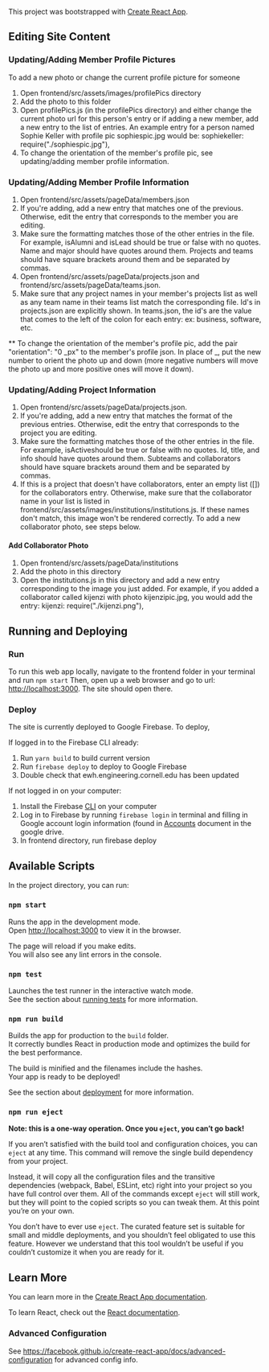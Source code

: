 This project was bootstrapped with [Create React App](https://github.com/facebook/create-react-app).

## Editing Site Content

### Updating/Adding Member Profile Pictures

To add a new photo or change the current profile picture for someone

1. Open frontend/src/assets/images/profilePics directory
2. Add the photo to this folder
3. Open profilePics.js (in the profilePics directory) and either
   change the current photo url for this person's entry or if adding
   a new member, add a new entry to the list of entries. An example entry for a person named Sophie Keller with profile pic sophiespic.jpg would be:
   sophiekeller: require("./sophiespic.jpg"),
4. To change the orientation of the member's profile pic, see updating/adding member profile information.

### Updating/Adding Member Profile Information

1. Open frontend/src/assets/pageData/members.json
2. If you're adding, add a new entry that matches one of the previous. Otherwise, edit the entry that corresponds to the member you are editing.
3. Make sure the formatting matches those of the other entries in the file. For example, isAlumni and isLead should be true or false with no quotes. Name and major should have quotes around them. Projects and teams should have square brackets around them and be separated by commas.
4. Open frontend/src/assets/pageData/projects.json and frontend/src/assets/pageData/teams.json.
5. Make sure that any project names in your member's projects list as well as any team name in their teams list match the corresponding file. Id's in projects.json are explicitly shown. In teams.json, the id's are the value that comes to the left of the colon for each entry: ex: business, software, etc.

\*\* To change the orientation of the member's profile pic, add the pair "orientation": "0 _px" to the member's profile json. In place of _, put the new number to orient the photo up and down (more negative numbers will move the photo up and more positive ones will move it down).

### Updating/Adding Project Information

1. Open frontend/src/assets/pageData/projects.json.
2. If you're adding, add a new entry that matches the format of the previous entries. Otherwise, edit the entry that corresponds to the project you are editing.
3. Make sure the formatting matches those of the other entries in the file. For example, isActiveshould be true or false with no quotes. Id, title, and info should have quotes around them. Subteams and collaborators should have square brackets around them and be separated by commas.
4. If this is a project that doesn't have collaborators, enter an empty list ([]) for the collaborators entry. Otherwise, make sure that the collaborator name in your list is listed in frontend/src/assets/images/institutions/institutions.js. If these names don't match, this image won't be rendered correctly. To add a new collaborator photo, see steps below.

#### Add Collaborator Photo

1. Open frontend/src/assets/pageData/institutions
2. Add the photo in this directory
3. Open the institutions.js in this directory and add a new entry corresponding to the image you just added. For example, if you added a collaborator called kijenzi with photo kijenzipic.jpg, you would add the entry:
   kijenzi: require("./kijenzi.png"),
   
## Running and Deploying

### Run
To run this web app locally, navigate to the frontend folder in your terminal and run
`npm start` 
Then, open up a web browser and go to url: [http://localhost:3000](http://localhost:3000). The site should open there. 

### Deploy

The site is currently deployed to Google Firebase. To deploy,

If logged in to the Firebase CLI already: 
1. Run `yarn build` to build current version
2. Run `firebase deploy` to deploy to Google Firebase
3. Double check that ewh.engineering.cornell.edu has been updated 

If not logged in on your computer:
1. Install the Firebase [CLI](https://firebase.google.com/docs/cli#install_the_firebase_cli) on your computer 
2. Log in to Firebase by running `firebase login` in terminal and filling in Google account login information (found in [Accounts](https://docs.google.com/spreadsheets/d/1NJMM7ez66XNr1QrU-9lOYVqr33pNkcLb_YiSPztUlYk/edit#gid=0) document in the google drive. 
3. In frontend directory, run firebase deploy


## Available Scripts

In the project directory, you can run:

### `npm start`

Runs the app in the development mode.<br />
Open [http://localhost:3000](http://localhost:3000) to view it in the browser.

The page will reload if you make edits.<br />
You will also see any lint errors in the console.

### `npm test`

Launches the test runner in the interactive watch mode.<br />
See the section about [running tests](https://facebook.github.io/create-react-app/docs/running-tests) for more information.

### `npm run build`

Builds the app for production to the `build` folder.<br />
It correctly bundles React in production mode and optimizes the build for the best performance.

The build is minified and the filenames include the hashes.<br />
Your app is ready to be deployed!

See the section about [deployment](https://facebook.github.io/create-react-app/docs/deployment) for more information.

### `npm run eject`

**Note: this is a one-way operation. Once you `eject`, you can’t go back!**

If you aren’t satisfied with the build tool and configuration choices, you can `eject` at any time. This command will remove the single build dependency from your project.

Instead, it will copy all the configuration files and the transitive dependencies (webpack, Babel, ESLint, etc) right into your project so you have full control over them. All of the commands except `eject` will still work, but they will point to the copied scripts so you can tweak them. At this point you’re on your own.

You don’t have to ever use `eject`. The curated feature set is suitable for small and middle deployments, and you shouldn’t feel obligated to use this feature. However we understand that this tool wouldn’t be useful if you couldn’t customize it when you are ready for it.

## Learn More

You can learn more in the [Create React App documentation](https://facebook.github.io/create-react-app/docs/getting-started).

To learn React, check out the [React documentation](https://reactjs.org/).

### Advanced Configuration

See https://facebook.github.io/create-react-app/docs/advanced-configuration for advanced config info.

